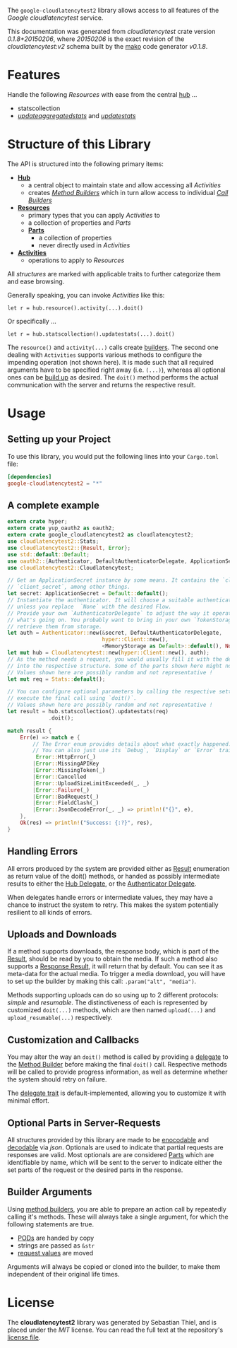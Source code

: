 <!---
DO NOT EDIT !
This file was generated automatically from 'src/mako/api/README.md.mako'
DO NOT EDIT !
-->
The `google-cloudlatencytest2` library allows access to all features of the *Google cloudlatencytest* service.

This documentation was generated from *cloudlatencytest* crate version *0.1.8+20150206*, where *20150206* is the exact revision of the *cloudlatencytest:v2* schema built by the [mako](http://www.makotemplates.org/) code generator *v0.1.8*.
# Features

Handle the following *Resources* with ease from the central [hub](http://byron.github.io/google-apis-rs/google_cloudlatencytest2/struct.Cloudlatencytest.html) ... 

* statscollection
 * [*updateaggregatedstats*](http://byron.github.io/google-apis-rs/google_cloudlatencytest2/struct.StatscollectionUpdateaggregatedstatCall.html) and [*updatestats*](http://byron.github.io/google-apis-rs/google_cloudlatencytest2/struct.StatscollectionUpdatestatCall.html)




# Structure of this Library

The API is structured into the following primary items:

* **[Hub](http://byron.github.io/google-apis-rs/google_cloudlatencytest2/struct.Cloudlatencytest.html)**
    * a central object to maintain state and allow accessing all *Activities*
    * creates [*Method Builders*](http://byron.github.io/google-apis-rs/google_cloudlatencytest2/trait.MethodsBuilder.html) which in turn
      allow access to individual [*Call Builders*](http://byron.github.io/google-apis-rs/google_cloudlatencytest2/trait.CallBuilder.html)
* **[Resources](http://byron.github.io/google-apis-rs/google_cloudlatencytest2/trait.Resource.html)**
    * primary types that you can apply *Activities* to
    * a collection of properties and *Parts*
    * **[Parts](http://byron.github.io/google-apis-rs/google_cloudlatencytest2/trait.Part.html)**
        * a collection of properties
        * never directly used in *Activities*
* **[Activities](http://byron.github.io/google-apis-rs/google_cloudlatencytest2/trait.CallBuilder.html)**
    * operations to apply to *Resources*

All *structures* are marked with applicable traits to further categorize them and ease browsing.

Generally speaking, you can invoke *Activities* like this:

```Rust,ignore
let r = hub.resource().activity(...).doit()
```

Or specifically ...

```ignore
let r = hub.statscollection().updatestats(...).doit()
```

The `resource()` and `activity(...)` calls create [builders][builder-pattern]. The second one dealing with `Activities` 
supports various methods to configure the impending operation (not shown here). It is made such that all required arguments have to be 
specified right away (i.e. `(...)`), whereas all optional ones can be [build up][builder-pattern] as desired.
The `doit()` method performs the actual communication with the server and returns the respective result.

# Usage

## Setting up your Project

To use this library, you would put the following lines into your `Cargo.toml` file:

```toml
[dependencies]
google-cloudlatencytest2 = "*"
```

## A complete example

```Rust
extern crate hyper;
extern crate yup_oauth2 as oauth2;
extern crate google_cloudlatencytest2 as cloudlatencytest2;
use cloudlatencytest2::Stats;
use cloudlatencytest2::{Result, Error};
use std::default::Default;
use oauth2::{Authenticator, DefaultAuthenticatorDelegate, ApplicationSecret, MemoryStorage};
use cloudlatencytest2::Cloudlatencytest;

// Get an ApplicationSecret instance by some means. It contains the `client_id` and 
// `client_secret`, among other things.
let secret: ApplicationSecret = Default::default();
// Instantiate the authenticator. It will choose a suitable authentication flow for you, 
// unless you replace  `None` with the desired Flow.
// Provide your own `AuthenticatorDelegate` to adjust the way it operates and get feedback about 
// what's going on. You probably want to bring in your own `TokenStorage` to persist tokens and
// retrieve them from storage.
let auth = Authenticator::new(&secret, DefaultAuthenticatorDelegate,
                              hyper::Client::new(),
                              <MemoryStorage as Default>::default(), None);
let mut hub = Cloudlatencytest::new(hyper::Client::new(), auth);
// As the method needs a request, you would usually fill it with the desired information
// into the respective structure. Some of the parts shown here might not be applicable !
// Values shown here are possibly random and not representative !
let mut req = Stats::default();

// You can configure optional parameters by calling the respective setters at will, and
// execute the final call using `doit()`.
// Values shown here are possibly random and not representative !
let result = hub.statscollection().updatestats(req)
             .doit();

match result {
    Err(e) => match e {
        // The Error enum provides details about what exactly happened.
        // You can also just use its `Debug`, `Display` or `Error` traits
         Error::HttpError(_)
        |Error::MissingAPIKey
        |Error::MissingToken(_)
        |Error::Cancelled
        |Error::UploadSizeLimitExceeded(_, _)
        |Error::Failure(_)
        |Error::BadRequest(_)
        |Error::FieldClash(_)
        |Error::JsonDecodeError(_, _) => println!("{}", e),
    },
    Ok(res) => println!("Success: {:?}", res),
}

```
## Handling Errors

All errors produced by the system are provided either as [Result](http://byron.github.io/google-apis-rs/google_cloudlatencytest2/enum.Result.html) enumeration as return value of 
the doit() methods, or handed as possibly intermediate results to either the 
[Hub Delegate](http://byron.github.io/google-apis-rs/google_cloudlatencytest2/trait.Delegate.html), or the [Authenticator Delegate](http://byron.github.io/google-apis-rs/google_cloudlatencytest2/../yup-oauth2/trait.AuthenticatorDelegate.html).

When delegates handle errors or intermediate values, they may have a chance to instruct the system to retry. This 
makes the system potentially resilient to all kinds of errors.

## Uploads and Downloads
If a method supports downloads, the response body, which is part of the [Result](http://byron.github.io/google-apis-rs/google_cloudlatencytest2/enum.Result.html), should be
read by you to obtain the media.
If such a method also supports a [Response Result](http://byron.github.io/google-apis-rs/google_cloudlatencytest2/trait.ResponseResult.html), it will return that by default.
You can see it as meta-data for the actual media. To trigger a media download, you will have to set up the builder by making
this call: `.param("alt", "media")`.

Methods supporting uploads can do so using up to 2 different protocols: 
*simple* and *resumable*. The distinctiveness of each is represented by customized 
`doit(...)` methods, which are then named `upload(...)` and `upload_resumable(...)` respectively.

## Customization and Callbacks

You may alter the way an `doit()` method is called by providing a [delegate](http://byron.github.io/google-apis-rs/google_cloudlatencytest2/trait.Delegate.html) to the 
[Method Builder](http://byron.github.io/google-apis-rs/google_cloudlatencytest2/trait.CallBuilder.html) before making the final `doit()` call. 
Respective methods will be called to provide progress information, as well as determine whether the system should 
retry on failure.

The [delegate trait](http://byron.github.io/google-apis-rs/google_cloudlatencytest2/trait.Delegate.html) is default-implemented, allowing you to customize it with minimal effort.

## Optional Parts in Server-Requests

All structures provided by this library are made to be [enocodable](http://byron.github.io/google-apis-rs/google_cloudlatencytest2/trait.RequestValue.html) and 
[decodable](http://byron.github.io/google-apis-rs/google_cloudlatencytest2/trait.ResponseResult.html) via *json*. Optionals are used to indicate that partial requests are responses 
are valid.
Most optionals are are considered [Parts](http://byron.github.io/google-apis-rs/google_cloudlatencytest2/trait.Part.html) which are identifiable by name, which will be sent to 
the server to indicate either the set parts of the request or the desired parts in the response.

## Builder Arguments

Using [method builders](http://byron.github.io/google-apis-rs/google_cloudlatencytest2/trait.CallBuilder.html), you are able to prepare an action call by repeatedly calling it's methods.
These will always take a single argument, for which the following statements are true.

* [PODs][wiki-pod] are handed by copy
* strings are passed as `&str`
* [request values](http://byron.github.io/google-apis-rs/google_cloudlatencytest2/trait.RequestValue.html) are moved

Arguments will always be copied or cloned into the builder, to make them independent of their original life times.

[wiki-pod]: http://en.wikipedia.org/wiki/Plain_old_data_structure
[builder-pattern]: http://en.wikipedia.org/wiki/Builder_pattern
[google-go-api]: https://github.com/google/google-api-go-client

# License
The **cloudlatencytest2** library was generated by Sebastian Thiel, and is placed 
under the *MIT* license.
You can read the full text at the repository's [license file][repo-license].

[repo-license]: https://github.com/Byron/google-apis-rs/LICENSE.md
